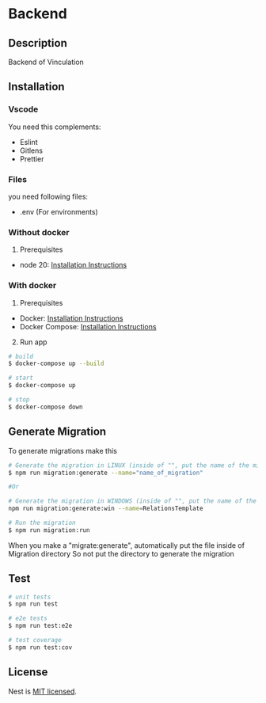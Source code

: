 # Backend

## Description

Backend of Vinculation

## Installation

### Vscode

You need this complements:

- Eslint
- Gitlens
- Prettier

### Files

you need following files:

- .env (For environments)

### Without docker

1. Prerequisites

- node 20: [Installation Instructions](https://nodejs.org/en/download/package-manager/current)


### With docker

1. Prerequisites

- Docker: [Installation Instructions](https://docs.docker.com/get-docker/)
- Docker Compose: [Installation Instructions](https://docs.docker.com/compose/install/)

2. Run app

```bash
# build
$ docker-compose up --build

# start
$ docker-compose up

# stop
$ docker-compose down
```

## Generate Migration

To generate migrations make this

```bash
# Generate the migration in LINUX (inside of "", put the name of the migration)
$ npm run migration:generate --name="name_of_migration"

#Or

# Generate the migration in WINDOWS (inside of "", put the name of the migration)
npm run migration:generate:win --name=RelationsTemplate

# Run the migration
$ npm run migration:run
```

When you make a "migrate:generate", automatically put the file inside of Migration directory
So not put the directory to generate the migration

## Test

```bash
# unit tests
$ npm run test

# e2e tests
$ npm run test:e2e

# test coverage
$ npm run test:cov
```

## License

Nest is [MIT licensed](LICENSE).
